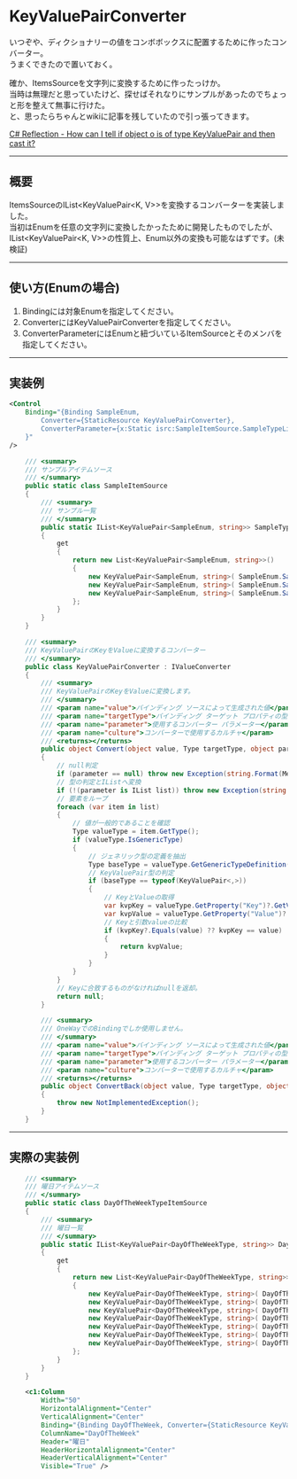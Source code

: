 # KeyValuePairConverter

いつぞや、ディクショナリーの値をコンボボックスに配置するために作ったコンバーター。  
うまくできたので置いておく。  

確か、ItemsSourceを文字列に変換するために作ったっけか。  
当時は無理だと思っていたけど、探せばそれなりにサンプルがあったのでちょっと形を整えて無事に行けた。  
と、思ったらちゃんとwikiに記事を残していたので引っ張ってきます。  

[C# Reflection - How can I tell if object o is of type KeyValuePair and then cast it?](https://stackoverflow.com/questions/2729614/c-sharp-reflection-how-can-i-tell-if-object-o-is-of-type-keyvaluepair-and-then)  

---

## 概要

ItemsSourceのIList<KeyValuePair<K, V>>を変換するコンバーターを実装しました。  
当初はEnumを任意の文字列に変換したかったために開発したものでしたが、IList<KeyValuePair<K, V>>の性質上、Enum以外の変換も可能なはずです。(未検証)  

---

## 使い方(Enumの場合)

1. Bindingには対象Enumを指定してください。  
2. ConverterにはKeyValuePairConverterを指定してください。  
3. ConverterParameterにはEnumと紐づいているItemSourceとそのメンバを指定してください。  

---

## 実装例

``` XML
<Control
    Binding="{Binding SampleEnum,
        Converter={StaticResource KeyValuePairConverter},
        ConverterParameter={x:Static isrc:SampleItemSource.SampleTypeList}
    }"
/>
```

``` C#
    /// <summary>
    /// サンプルアイテムソース
    /// </summary>
    public static class SampleItemSource
    {
        /// <summary>
        /// サンプル一覧
        /// </summary>
        public static IList<KeyValuePair<SampleEnum, string>> SampleTypeList
        {
            get
            {
                return new List<KeyValuePair<SampleEnum, string>>()
                {
                    new KeyValuePair<SampleEnum, string>( SampleEnum.SampleA, "サンプルA"),
                    new KeyValuePair<SampleEnum, string>( SampleEnum.SampleB, "サンプルB"),
                    new KeyValuePair<SampleEnum, string>( SampleEnum.SampleC, "サンプルC")
                };
            }
        }
    }
```

``` C# : KeyValuePairConverter
    /// <summary>
    /// KeyValuePairのKeyをValueに変換するコンバーター
    /// </summary>
    public class KeyValuePairConverter : IValueConverter
    {
        /// <summary>
        /// KeyValuePairのKeyをValueに変換します。
        /// </summary>
        /// <param name="value">バインディング ソースによって生成された値</param>
        /// <param name="targetType">バインディング ターゲット プロパティの型</param>
        /// <param name="parameter">使用するコンバーター パラメーター</param>
        /// <param name="culture">コンバーターで使用するカルチャ</param>
        /// <returns></returns>
        public object Convert(object value, Type targetType, object parameter, CultureInfo culture)
        {
            // null判定
            if (parameter == null) throw new Exception(string.Format(Message.Invalid, "値"));
            // 型の判定とIListへ変換
            if (!(parameter is IList list)) throw new Exception(string.Format(Message.Invalid, "型"));
            // 要素をループ
            foreach (var item in list)
            {
                // 値が一般的であることを確認
                Type valueType = item.GetType();
                if (valueType.IsGenericType)
                {
                    // ジェネリック型の定義を抽出
                    Type baseType = valueType.GetGenericTypeDefinition();
                    // KeyValuePair型の判定
                    if (baseType == typeof(KeyValuePair<,>))
                    {
                        // KeyとValueの取得
                        var kvpKey = valueType.GetProperty("Key")?.GetValue(item, null);
                        var kvpValue = valueType.GetProperty("Value")?.GetValue(item, null);
                        // Keyと引数valueの比較
                        if (kvpKey?.Equals(value) ?? kvpKey == value)
                        {
                            return kvpValue;
                        }
                    }
                }
            }
            // Keyに合致するものがなければnullを返却。
            return null;
        }

        /// <summary>
        /// OneWayでのBindingでしか使用しません。
        /// </summary>
        /// <param name="value">バインディング ソースによって生成された値</param>
        /// <param name="targetType">バインディング ターゲット プロパティの型</param>
        /// <param name="parameter">使用するコンバーター パラメーター</param>
        /// <param name="culture">コンバーターで使用するカルチャ</param>
        /// <returns></returns>
        public object ConvertBack(object value, Type targetType, object parameter, CultureInfo culture)
        {
            throw new NotImplementedException();
        }
    }
```

---

## 実際の実装例

``` C#
    /// <summary>
    /// 曜日アイテムソース
    /// </summary>
    public static class DayOfTheWeekTypeItemSource
    {
        /// <summary>
        /// 曜日一覧
        /// </summary>
        public static IList<KeyValuePair<DayOfTheWeekType, string>> DayOfTheWeekTypeList
        {
            get
            {
                return new List<KeyValuePair<DayOfTheWeekType, string>>()
                {
                    new KeyValuePair<DayOfTheWeekType, string>( DayOfTheWeekType.Sun, "日" ),
                    new KeyValuePair<DayOfTheWeekType, string>( DayOfTheWeekType.Mon, "月" ),
                    new KeyValuePair<DayOfTheWeekType, string>( DayOfTheWeekType.Tue, "火" ),
                    new KeyValuePair<DayOfTheWeekType, string>( DayOfTheWeekType.Wed ,"水" ),
                    new KeyValuePair<DayOfTheWeekType, string>( DayOfTheWeekType.Thu, "木" ),
                    new KeyValuePair<DayOfTheWeekType, string>( DayOfTheWeekType.Fri, "金" ),
                    new KeyValuePair<DayOfTheWeekType, string>( DayOfTheWeekType.Sat, "土" ),
                };
            }
        }
    }
```

``` XML
    <c1:Column
        Width="50"
        HorizontalAlignment="Center"
        VerticalAlignment="Center"
        Binding="{Binding DayOfTheWeek, Converter={StaticResource KeyValuePairConverter}, ConverterParameter={x:Static isrc:DayOfTheWeekTypeItemSource.DayOfTheWeekTypeList}, Mode=OneWay}"
        ColumnName="DayOfTheWeek"
        Header="曜日"
        HeaderHorizontalAlignment="Center"
        HeaderVerticalAlignment="Center"
        Visible="True" />
```
